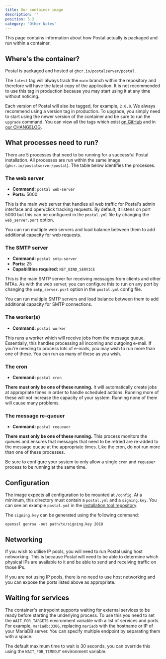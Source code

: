 ```yaml
---
title: Our container image
description: ''
position: 5.2
category: 'Other Notes'
---
```


This page contains information about how Postal actually is packaged and run within a container.

## Where's the container?

Postal is packaged and hosted at `ghcr.io/postalserver/postal`.

The `latest` tag will always track the `main` branch within the repository and therefore will have the latest copy of the application. It is not recommended to use this tag in production because you may start using it at any time without noticing.

Each version of Postal will also be tagged, for example, `2.0.0`. We always recommend using a version tag in production. To upgrade, you simply need to start using the newer version of the container and be sure to run the `upgrade` command. You can view all the tags which exist [on GitHub](https://github.com/postalserver/postal/pkgs/container/postal) and in [our CHANGELOG](https://github.com/postalserver/postal/blob/main/CHANGELOG.md).

## What processes need to run?

There are 5 processes that need to be running for a successful Postal installation. All processes are run within the same image (`ghcr.io/postalserver/postal`). The table below identifies the processes.

### The web server

* **Command:** `postal web-server`
* **Ports:** 5000

This is the main web server that handles all web traffic for Postal's admin interface and open/click tracking requests. By default, it listens on port 5000 but this can be configured in the `postal.yml` file by changing the `web_server.port` option.

You can run multiple web servers and load balance between them to add additional capacity for web requests.

### The SMTP server

* **Command:** `postal smtp-server`
* **Ports:** 25
* **Capabilities required:** `NET_BIND_SERVICE`

This is the main SMTP server for receiving messages from clients and other MTAs. As with the web server, you can configure this to run on any port by changing the `smtp_server.port` option in the `postal.yml` config file.

You can run multiple SMTP servers and load balance between them to add additional capacity for SMTP connections.

### The worker(s)

* **Command:** `postal worker`

This runs a worker which will receive jobs from the message queue. Essentially, this handles processing all incoming and outgoing e-mail. If you're needing to process lots of e-mails, you may wish to run more than one of these. You can run as many of these as you wish.

### The cron

* **Command:** `postal cron`

**There must only be one of these running.** It will automatically create jobs at appropriate times in order to handle scheduled actions. Running more of these will not increase the capacity of your system. Running none of them will cause many problems.

### The message re-queuer

* **Command:** `postal requeuer`

**There must only be one of these running.**  This process monitors the queues and ensures that messages that need to be retried are re-added to the message queue at the appropriate times. Like the cron, do not run more than one of these processes.

<alert type="warning">
Be sure to configure your system to only allow a single <code>cron</code> and <code>requeuer</code> process to be running at the same time.
</alert>

## Configuration

The image expects all configuration to be mounted at `/config`. At a minimum, this directory must contain a `postal.yml` and a `signing.key`. You can see an example `postal.yml` in the [installation tool repository](https://github.com/postalserver/install/blob/main/examples/postal.yml).

The `signing.key` can be generated using the following command:

```
openssl genrsa -out path/to/signing.key 2018
```

## Networking

If you wish to utilise IP pools, you will need to run Postal using host networking. This is because Postal will need to be able to determine which physical IPs are available to it and be able to send and receiving traffic on those IPs.

If you are not using IP pools, there is no need to use host networking and you can expose the ports listed above as appropriate.

## Waiting for services

The container's entrypoint supports waiting for external services to be ready before starting the underlying process. To use this you need to set the `WAIT_FOR_TARGETS` environment variable with a list of services and ports. For example, `mariadb:3306`, replacing `mariadb` with the hostname or IP of your MariaDB server. You can specify multiple endpoint by separating them with a space.

The default maximum time to wait is 30 seconds, you can override this using the `WAIT_FOR_TIMEOUT` environment variable.
